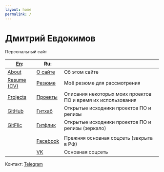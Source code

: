 ```yaml
---
layout: home
permalink: /
---
```

# Дмитрий Евдокимов

Персональный сайт

| [En]:         | Ru:        |   |
|---------------|------------|---|
| [About]       | [О сайте]  | Об этом сайте |
| [Resume (CV)] | [Резюме]   | Моё резюме для рассмотрения |
| [Projects]    | [Проекты]  | Описания некоторых моих проектов ПО и время их использования |
| [GitHub]      | [Гитхаб]   | Открытые исходники проектов ПО и релизы |
| [GitFlic]     | [Гитфлик]  | Открытые исходники проектов ПО и релизы (зеркало) |
|               |            |   |
|               | [Facebook] | Прежняя основная соцсеть (закрыта в РФ) |
|               | [VK]       | Основная соцсеть |

Контакт: [Telegram]


[En]: /en "English language (по-английски)"

[About]: /en/about "About this website"
[Resume (CV)]: /en/resume "My resume (CV) for a job offer"
[Projects]: /en/projects "Descriptions of some software projects and the time of their service"
[GitHub]: /en/github "My opensource projects and releases"
[GitFlic]: https://gitflic.ru/user/diev

[О сайте]: /about "Об этом сайте"
[Резюме]: /resume "Моё резюме для рассмотрения"
[Проекты]: /projects "Описания некоторых моих проектов ПО и время их использования"
[Гитхаб]: /github "Открытые исходники проектов ПО и релизы"
[Гитфлик]: https://gitflic.ru/user/diev "Открытые исходники проектов ПО и релизы (зеркало)"

[Facebook]: https://www.facebook.com/dmitrii.evdokimov "Прежняя основная соцсеть (закрыта в РФ)"
[VK]: https://vk.com/dievdo "Основная соцсеть"
[Telegram]: https://t.me/dievdo "Телега"
